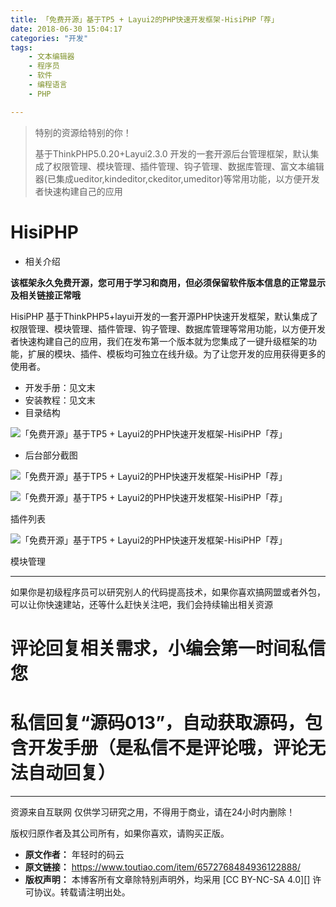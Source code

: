 ```yaml
---
title: 「免费开源」基于TP5 + Layui2的PHP快速开发框架-HisiPHP「荐」
date: 2018-06-30 15:04:17
categories: "开发"
tags:
	- 文本编辑器
	- 程序员
	- 软件
	- 编程语言
	- PHP

---
```


> 特别的资源给特别的你！
> 
> 基于ThinkPHP5.0.20+Layui2.3.0 开发的一套开源后台管理框架，默认集成了权限管理、模块管理、插件管理、钩子管理、数据库管理、富文本编辑器(已集成ueditor,kindeditor,ckeditor,umeditor)等常用功能，以方便开发者快速构建自己的应用

# HisiPHP #

 *  相关介绍

**该框架永久免费开源，您可用于学习和商用，但必须保留软件版本信息的正常显示及相关链接正常哦**

HisiPHP 基于ThinkPHP5+layui开发的一套开源PHP快速开发框架，默认集成了权限管理、模块管理、插件管理、钩子管理、数据库管理等常用功能，以方便开发者快速构建自己的应用，我们在发布第一个版本就为您集成了一键升级框架的功能，扩展的模块、插件、模板均可独立在线升级。为了让您开发的应用获得更多的使用者。

 *  开发手册：见文末
 *  安装教程：见文末
 *  目录结构

![「免费开源」基于TP5 + Layui2的PHP快速开发框架-HisiPHP「荐」][TP5 _ Layui2_PHP_-HisiPHP]

 *  后台部分截图

![「免费开源」基于TP5 + Layui2的PHP快速开发框架-HisiPHP「荐」][TP5 _ Layui2_PHP_-HisiPHP 1]

![「免费开源」基于TP5 + Layui2的PHP快速开发框架-HisiPHP「荐」][TP5 _ Layui2_PHP_-HisiPHP 2]

插件列表

![「免费开源」基于TP5 + Layui2的PHP快速开发框架-HisiPHP「荐」][TP5 _ Layui2_PHP_-HisiPHP 3]

模块管理

--------------------

如果你是初级程序员可以研究别人的代码提高技术，如果你喜欢搞网盟或者外包，可以让你快速建站，还等什么赶快关注吧，我们会持续输出相关资源

# **评论回复相关需求，小编会第一时间私信您** #

# **私信回复“源码013”，自动获取源码，包含开发手册（是私信不是评论哦，评论无法自动回复）** #

--------------------

资源来自互联网 仅供学习研究之用，不得用于商业，请在24小时内删除！

版权归原作者及其公司所有，如果你喜欢，请购买正版。


[TP5 _ Layui2_PHP_-HisiPHP]: /pro/os/crawler/6RQN-BV7N-E26N.jpg
[TP5 _ Layui2_PHP_-HisiPHP 1]: /pro/os/crawler/6JAV-ZUII-BIQE.jpg
[TP5 _ Layui2_PHP_-HisiPHP 2]: /pro/os/crawler/EMNN-IY2A-ZZE3.jpg
[TP5 _ Layui2_PHP_-HisiPHP 3]: /pro/os/crawler/JJ6R-VVAQ-A773.jpg
 *  **原文作者：** 年轻时的码云
 *  **原文链接：** https://www.toutiao.com/item/6572768484936122888/
 *  **版权声明：** 本博客所有文章除特别声明外，均采用 [CC BY-NC-SA 4.0][] 许可协议。转载请注明出处。